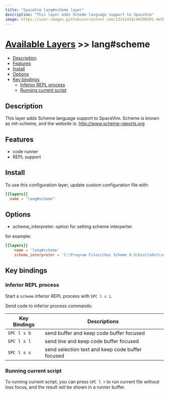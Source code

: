 ```yaml
---
title: "SpaceVim lang#scheme layer"
description: "This layer adds Scheme language support to SpaceVim"
image: https://user-images.githubusercontent.com/13142418/46590501-4e50b100-cae6-11e8-9366-6772d129a13b.png
---
```


# [Available Layers](../../) >> lang#scheme

<!-- vim-markdown-toc GFM -->

- [Description](#description)
- [Features](#features)
- [Install](#install)
- [Options](#options)
- [Key bindings](#key-bindings)
  - [Inferior REPL process](#inferior-repl-process)
  - [Running current script](#running-current-script)

<!-- vim-markdown-toc -->

## Description

This layer adds Scheme language support to SpaceVim. Scheme is known as mit-scheme, and the website is: <http://www.scheme-reports.org>


## Features

- code runner
- REPL support

## Install

To use this configuration layer, update custom configuration file with:

```toml
[[layers]]
  name = "lang#scheme"
```

## Options

- scheme_interpreter: option for setting scheme interperter.

for example:

```toml
[[layers]]
    name = 'lang#scheme'
    scheme_interpreter = 'C:\Program Files\Chez Scheme 9.5\bin\ta6nt\scheme.exe'
```

## Key bindings

### Inferior REPL process

Start a `scheme` inferior REPL process with `SPC l s i`.

Send code to inferior process commands:

| Key Bindings | Descriptions                                     |
| ------------ | ------------------------------------------------ |
| `SPC l s b`  | send buffer and keep code buffer focused         |
| `SPC l s l`  | send line and keep code buffer focused           |
| `SPC l s s`  | send selection text and keep code buffer focused |


### Running current script

To running current script, you can press `SPC l r`
to run current file without loss focus,
and the result will be shown in a runner buffer.
